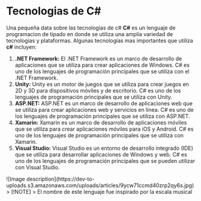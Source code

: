 # Tecnologias de C#
Una pequeña data sobre las tecnologias de c#
**C#** es un lenguaje de programacion de tipado en donde se utiliza una amplia variedad de tecnologias y plataformas. Algunas tecnologias mas importantes que utiliza **c#** incluyen:
1. **.NET Framework:** El .NET Framework es un marco de desarrollo de aplicaciones que se utiliza para crear aplicaciones de Windows. C# es uno de los lenguajes de programación principales que se utiliza con el .NET Framework.
2. **Unity:** Unity es un motor de juegos que se utiliza para crear juegos en 2D y 3D para dispositivos móviles y de escritorio. C# es uno de los lenguajes de programación principales que se utiliza con Unity.
3. **ASP.NET:** ASP.NET es un marco de desarrollo de aplicaciones web que se utiliza para crear aplicaciones web y servicios en línea. C# es uno de los lenguajes de programación principales que se utiliza con ASP.NET.
4. **Xamarin:** Xamarin es un marco de desarrollo de aplicaciones móviles que se utiliza para crear aplicaciones móviles para iOS y Android. C# es uno de los lenguajes de programación principales que se utiliza con Xamarin.
5. **Visual Studio:** Visual Studio es un entorno de desarrollo integrado (IDE) que se utiliza para desarrollar aplicaciones de Windows y web. C# es uno de los lenguajes de programación principales que se pueden utilizar con Visual Studio.
<div content="center">
  ![Image description](https://dev-to-uploads.s3.amazonaws.com/uploads/articles/9ycw71ccmd40zrp2qy6s.jpg)
</div>
> [!NOTE]
> El nombre de este lenguaje fue inspirado por la escala musical
